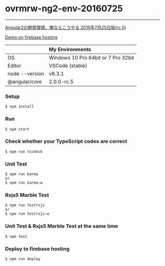 # ovrmrw-ng2-env-20160725

---

[Angular2の開発環境、俺ならこうやる 2016年7月25日版(rc.5)](http://qiita.com/ovrmrw/items/56364a4b673c03e20bba)

[Demo on firebase hosting](https://my-ng2-env-20160725.firebaseapp.com)

||My Environments|
|:--|:--|
|OS|Windows 10 Pro 64bit or 7 Pro 32bit|
|Editor|VSCode (stable)|
|node --version|v6.3.1|
|@angular/core|2.0.0-rc.5|

### Setup
```
$ npm install
```

### Run
```
$ npm start
```

### Check whether your TypeScript codes are correct
```
$ npm run tscheck
```

### Unit Test
```
$ npm run karma
or
$ npm run karma:w
```

### Rxjs5 Marble Test
```
$ npm run testrxjs
or
$ npm run testrxjs:w
```

### Unit Test & Rxjs5 Marble Test at the same time
```
$ npm test
```

### Deploy to firebase hosting
```
$ npm run deploy
```
